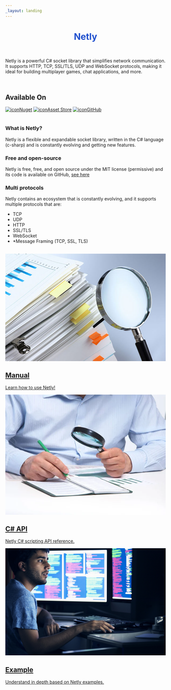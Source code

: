 ```yaml
---
_layout: landing
---
```


<h1 align="center" style="color: #2050ce;">Netly</h1>

<br>

<p class="text">Netly is a powerful C# socket library that simplifies network communication. It supports HTTP, TCP, SSL/TLS, UDP and WebSocket protocols, making it ideal for building multiplayer games, chat applications, and more.</p>

<br>

<h2 class="available-title">Available On</h2>
<nav class='available-container'>
	<a target='_blank' href='https://www.nuget.org/packages/Netly'><img src='/images/nuget.png' alt='icon'/>Nuget</a>
	<a target='_blank' href='https://u3d.as/2RUX'><img src='/images/unity.png' alt='icon'/>Asset Store</a>
	<a target='_blank' href='https://github.com/alec1o/Netly'><img src='/images/github.svg' alt='icon'/>GitHub</a>
</nav>

<br>

<section class='section-container'>
	<article>
		<h1>What is Netly?</h1>
		<p>Netly is a flexible and expandable socket library, written in the C# language (c-sharp) and is constantly evolving and getting new features.</p>
	</article>
	<article>
		<h1>Free and open-source</h1>
		<p>Netly is free, free, and open source under the MIT license (permissive) and its code is available on GitHub, <a href='https://github.com/alec1o/Netly' target='_blank'>see here</a></p>
	</article>
	<article>
		<h1>Multi protocols</h1>
		<p>Netly contains an ecosystem that is constantly evolving, and it supports multiple protocols that are:</p>
		<ul>
			<li>TCP</li>
			<li>UDP</li>
			<li>HTTP</li>
			<li>SSL/TLS</li>
			<li>WebSocket</li>
			<li>*Message Framing (TCP, SSL, TLS)</li>
		</ul>
	</article>
</section>
<br>

<nav id="home_target_contents">
	<a href="#" target="_self">
		<img src="images/manual_background.png" alt="Manual image" />
		<h2>Manual</h2>
		<p>Learn how to use Netly!</p>
	</a>
	<a href="#" target="_self">
		<img src="images/csharp_api_background.png" alt="C# api image" />
		<h2>C# API</h2>
		<p>Netly C# scripting API reference.</p>
	</a>
	<a href="#" target="_self">
		<img src="images/example_background.png" alt="Example image" />
		<h2>Example</h2>
		<p>Understand in depth based on Netly examples.</p>
	</a>
</nav>